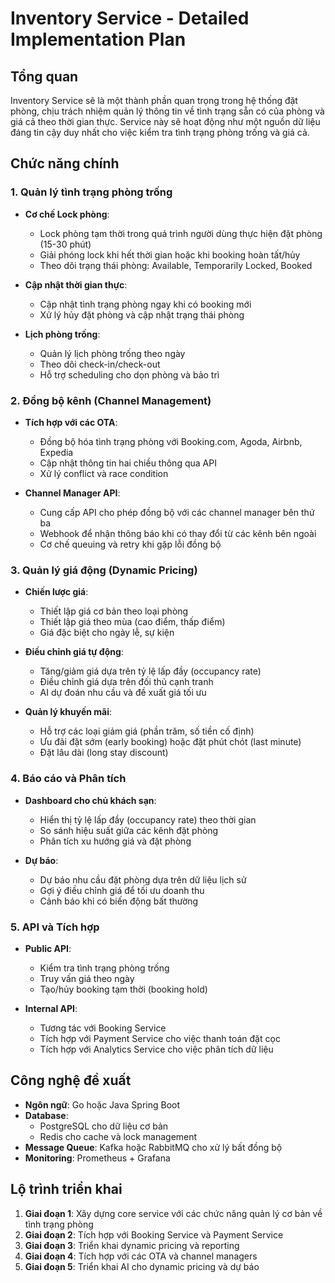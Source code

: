 # Inventory Service - Detailed Implementation Plan

## Tổng quan

Inventory Service sẽ là một thành phần quan trọng trong hệ thống đặt phòng, chịu trách nhiệm quản lý thông tin về tình trạng sẵn có của phòng và giá cả theo thời gian thực. Service này sẽ hoạt động như một nguồn dữ liệu đáng tin cậy duy nhất cho việc kiểm tra tình trạng phòng trống và giá cả.

## Chức năng chính

### 1. Quản lý tình trạng phòng trống

- **Cơ chế Lock phòng**:
  - Lock phòng tạm thời trong quá trình người dùng thực hiện đặt phòng (15-30 phút)
  - Giải phóng lock khi hết thời gian hoặc khi booking hoàn tất/hủy
  - Theo dõi trạng thái phòng: Available, Temporarily Locked, Booked

- **Cập nhật thời gian thực**:
  - Cập nhật tình trạng phòng ngay khi có booking mới
  - Xử lý hủy đặt phòng và cập nhật trạng thái phòng

- **Lịch phòng trống**:
  - Quản lý lịch phòng trống theo ngày
  - Theo dõi check-in/check-out
  - Hỗ trợ scheduling cho dọn phòng và bảo trì

### 2. Đồng bộ kênh (Channel Management)

- **Tích hợp với các OTA**:
  - Đồng bộ hóa tình trạng phòng với Booking.com, Agoda, Airbnb, Expedia
  - Cập nhật thông tin hai chiều thông qua API
  - Xử lý conflict và race condition

- **Channel Manager API**:
  - Cung cấp API cho phép đồng bộ với các channel manager bên thứ ba
  - Webhook để nhận thông báo khi có thay đổi từ các kênh bên ngoài
  - Cơ chế queuing và retry khi gặp lỗi đồng bộ

### 3. Quản lý giá động (Dynamic Pricing)

- **Chiến lược giá**:
  - Thiết lập giá cơ bản theo loại phòng
  - Thiết lập giá theo mùa (cao điểm, thấp điểm)
  - Giá đặc biệt cho ngày lễ, sự kiện

- **Điều chỉnh giá tự động**:
  - Tăng/giảm giá dựa trên tỷ lệ lấp đầy (occupancy rate)
  - Điều chỉnh giá dựa trên đối thủ cạnh tranh
  - AI dự đoán nhu cầu và đề xuất giá tối ưu

- **Quản lý khuyến mãi**:
  - Hỗ trợ các loại giảm giá (phần trăm, số tiền cố định)
  - Ưu đãi đặt sớm (early booking) hoặc đặt phút chót (last minute)
  - Đặt lâu dài (long stay discount)

### 4. Báo cáo và Phân tích

- **Dashboard cho chủ khách sạn**:
  - Hiển thị tỷ lệ lấp đầy (occupancy rate) theo thời gian
  - So sánh hiệu suất giữa các kênh đặt phòng
  - Phân tích xu hướng giá và đặt phòng

- **Dự báo**:
  - Dự báo nhu cầu đặt phòng dựa trên dữ liệu lịch sử
  - Gợi ý điều chỉnh giá để tối ưu doanh thu
  - Cảnh báo khi có biến động bất thường

### 5. API và Tích hợp

- **Public API**:
  - Kiểm tra tình trạng phòng trống
  - Truy vấn giá theo ngày
  - Tạo/hủy booking tạm thời (booking hold)

- **Internal API**:
  - Tương tác với Booking Service
  - Tích hợp với Payment Service cho việc thanh toán đặt cọc
  - Tích hợp với Analytics Service cho việc phân tích dữ liệu

## Công nghệ đề xuất

- **Ngôn ngữ**: Go hoặc Java Spring Boot
- **Database**: 
  - PostgreSQL cho dữ liệu cơ bản
  - Redis cho cache và lock management
- **Message Queue**: Kafka hoặc RabbitMQ cho xử lý bất đồng bộ
- **Monitoring**: Prometheus + Grafana

## Lộ trình triển khai

1. **Giai đoạn 1**: Xây dựng core service với các chức năng quản lý cơ bản về tình trạng phòng
2. **Giai đoạn 2**: Tích hợp với Booking Service và Payment Service
3. **Giai đoạn 3**: Triển khai dynamic pricing và reporting
4. **Giai đoạn 4**: Tích hợp với các OTA và channel managers
5. **Giai đoạn 5**: Triển khai AI cho dynamic pricing và dự báo

